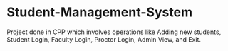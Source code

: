 # Student-Management-System
Project done in CPP which involves operations like
Adding new students,
Student Login,
Faculty Login,
Proctor Login,
Admin View, and Exit.
